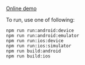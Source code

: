 [Online demo](https://appetize.io/embed/y69up52cd2383zwe2mzfz9a3pc?device=nexus5&scale=75&orientation=portrait&osVersion=7.0)

To run, use one of following:

```
npm run run:android:device
npm run run:android:emulator
npm run run:ios:device
npm run run:ios:simulator
npm run build:android
npm run build:ios
```
